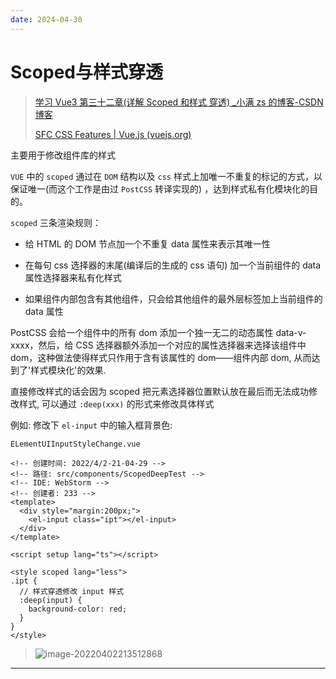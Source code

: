 ```yaml
---
date: 2024-04-30
---
```



# Scoped与样式穿透

> [学习 Vue3 第三十二章(详解 Scoped 和样式 穿透) \_小满 zs 的博客-CSDN 博客](https://blog.csdn.net/qq1195566313/article/details/123319462)
>
> [SFC CSS Features | Vue.js (vuejs.org)](https://vuejs.org/api/sfc-css-features.html#scoped-css)

主要用于修改组件库的样式

`VUE` 中的 `scoped` 通过在 `DOM` 结构以及 `css` 样式上加唯一不重复的标记的方式，以保证唯一(而这个工作是由过 `PostCSS` 转译实现的) ，达到样式私有化模块化的目的。

`scoped` 三条渲染规则：

- 给 HTML 的 DOM 节点加一个不重复 data 属性来表示其唯一性

- 在每句 css 选择器的末尾(编译后的生成的 css 语句) 加一个当前组件的 data 属性选择器来私有化样式

- 如果组件内部包含有其他组件，只会给其他组件的最外层标签加上当前组件的 data 属性

PostCSS 会给一个组件中的所有 dom 添加一个独一无二的动态属性 data-v-xxxx，然后，给 CSS 选择器额外添加一个对应的属性选择器来选择该组件中 dom，这种做法使得样式只作用于含有该属性的 dom——组件内部 dom, 从而达到了'样式模块化'的效果.

直接修改样式的话会因为 scoped 把元素选择器位置默认放在最后而无法成功修改样式, 可以通过 `:deep(xxx)` 的形式来修改具体样式

例如: 修改下 `el-input` 中的输入框背景色:

`ELementUIInputStyleChange.vue`

```vue
<!-- 创建时间: 2022/4/2-21-04-29 -->
<!-- 路径: src/components/ScopedDeepTest -->
<!-- IDE: WebStorm -->
<!-- 创建者: 233 -->
<template>
  <div style="margin:200px;">
    <el-input class="ipt"></el-input>
  </div>
</template>

<script setup lang="ts"></script>

<style scoped lang="less">
.ipt {
  // 样式穿透修改 input 样式
  :deep(input) {
    background-color: red;
  }
}
</style>
```

> ![image-20220402213512868](http://cdn.ayusummer233.top/img/202204022135656.png)

---

